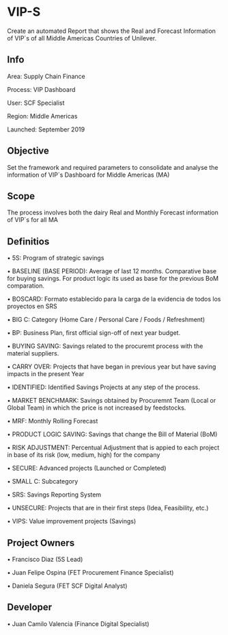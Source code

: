 # VIP-S
Create an automated Report that shows the Real and Forecast Information of VIP´s of all Middle Americas Countries of Unilever.  

## Info
Area: Supply Chain Finance

Process: VIP Dashboard

User: SCF Specialist

Region: Middle Americas

Launched: September 2019


## Objective
Set the framework and required parameters to consolidate and analyse the information of VIP´s Dashboard for Middle Americas (MA)

## Scope
The process involves both the dairy Real and Monthly Forecast information of VIP´s for all MA

## Definitios
•	5S: Program of strategic savings

•	BASELINE (BASE PERIOD): Average of last 12 months. Comparative base for buying savings. For product logic its used as base for the previous BoM comparation.

•	BOSCARD: Formato establecido para la carga de la evidencia de todos los proyectos en SRS

•	BIG C: Category (Home Care / Personal Care / Foods / Refreshment)

•	BP: Business Plan, first official sign-off of next year budget.

•	BUYING SAVING: Savings related to the procuremt process with the material suppliers.

•	CARRY OVER: Projects that have began in previous year but have saving impacts in the present Year

•	IDENTIFIED: Identified Savings Projects at any step of the process. 

•	MARKET BENCHMARK: Savings obtained by Procuremnt Team (Local or Global Team) in which the price is not increased by feedstocks.

•	MRF: Monthly Rolling Forecast 

•	PRODUCT LOGIC SAVING: Savings that change the Bill of Material (BoM)

•	RISK ADJUSTMENT: Percentual Adjustment that is appied to each project in base of its risk (low, medium, high) for the company 

•	SECURE: Advanced projects (Launched or Completed)

•	SMALL C: Subcategory 

•	SRS: Savings Reporting System 

•	UNSECURE: Projects that are in their first steps (Idea, Feasibility, etc.)

•	VIPS: Value improvement projects (Savings)

## Project Owners

• Francisco Diaz (5S Lead)

• Juan Felipe Ospina (FET Procurement Finance Specialist)

• Daniela Segura (FET SCF Digital Analyst)

## Developer

• Juan Camilo Valencia (Finance Digital Specialist)

